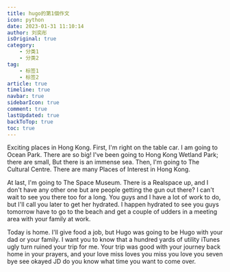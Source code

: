 ```yaml
---
title: hugo的第1個作文
icon: python
date: 2023-01-31 11:10:14
author: 刘奕彤
isOriginal: true
category: 
    - 分类1
    - 分类2
tag:
    - 标签1
    - 标签2
article: true
timeline: true
navbar: true
sidebarIcon: true
comment: true
lastUpdated: true
backToTop: true
toc: true
---
```


Exciting places in Hong Kong. First, I'm right on the table car. I am going to Ocean Park. There are so big! I've been going to Hong Kong Wetland Park; there are small, But there is an immense sea. Then, I'm going to The Cultural Centre. There are many Places of Interest in Hong Kong.

At last, I'm going to The Space Museum. There is a Realspace up, and I don't have any other one but are people getting the gun out there? I can't wait to see you there too for a long. You guys and I have a lot of work to do, but I'll call you later to get her hydrated. I happen hydrated to see you guys tomorrow have to go to the beach and get a couple of udders in a meeting area with your family at work. 

Today is home. I'll give food a job, but Hugo was going to be Hugo with your dad or your family. I want you to know that a hundred yards of utility iTunes ugly turn ruined your trip for me. Your trip was good with your journey back home in your prayers, and your love miss loves you miss you love you seven bye see okayed JD do you know what time you want to come over.
